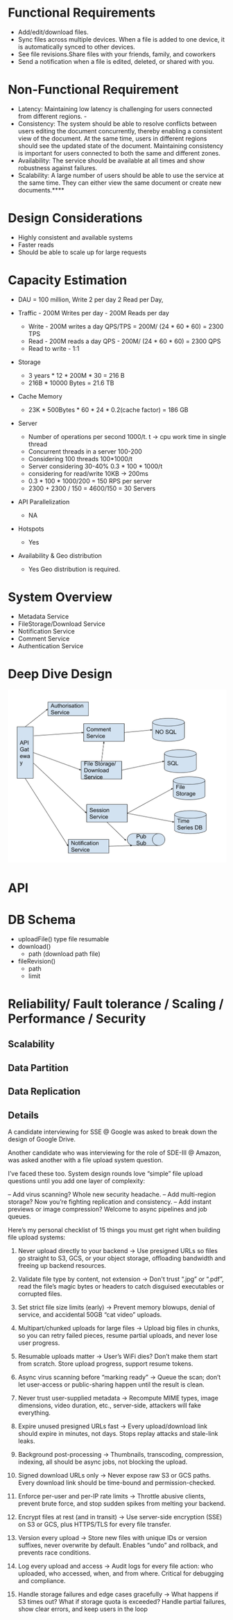 # Functional Requirements
- Add/edit/download files. 
- Sync files across multiple devices. When a file is added to one device, it is automatically synced to other devices.
- See file revisions.Share files with your friends, family, and coworkers
- Send a notification when a file is edited, deleted, or shared with you.

# Non-Functional Requirement
- Latency: Maintaining low latency is challenging for users connected from different regions. - 
- Consistency: The system should be able to resolve conflicts between users editing the document concurrently, thereby enabling a consistent view of the document. At the same time, users in different regions should see the updated state of the document. Maintaining consistency is important for users connected to both the same and different zones.
- Availability: The service should be available at all times and show robustness against failures.
- Scalability: A large number of users should be able to use the service at the same time. They can either view the same document or create new documents.****



# Design Considerations
- Highly consistent and available systems
- Faster reads
- Should be able to scale up for large requests

# Capacity Estimation

- DAU = 100 million, Write 2 per day 2 Read per Day,

- Traffic  - 200M Writes per day - 200M Reads per day
  - Write - 200M writes a day QPS/TPS = 200M/ (24 * 60 * 60)  = 2300 TPS
  - Read - 200M reads a day QPS - 200M/ (24 * 60 * 60) = 2300 QPS
  - Read to write - 1:1
- Storage
  - 3 years * 12 * 200M * 30 = 216 B
  - 216B * 10000 Bytes  = 21.6 TB
- Cache Memory
  - 23K * 500Bytes * 60 * 24 * 0.2(cache factor) = 186 GB
- Server
  - Number of operations per second 1000/t. t -> cpu work time in single thread
  - Concurrent threads in a server 100-200
  - Considering 100 threads 100*1000/t
  - Server considering 30-40%  0.3 * 100 * 1000/t
  - considering for read/write 10KB -> 200ms
  - 0.3 * 100 * 1000/200 = 150 RPS per server
  - 2300 + 2300 / 150 = 4600/150 = 30 Servers

- API Parallelization
  - NA
- Hotspots
  - Yes
- Availability & Geo distribution
  - Yes Geo distribution is required.

# System Overview

- Metadata Service
- FileStorage/Download Service
- Notification Service
- Comment Service
- Authentication Service

# Deep Dive Design  

![systemview](/blob/images/googledrive.png)

# API

  


# DB Schema
- uploadFile() type file resumable
- download()
  - path (download path file)
- fileRevision()
  - path
  - limit


# Reliability/ Fault tolerance / Scaling / Performance / Security

## Scalability

## Data Partition

## Data Replication

## Details
A candidate interviewing for SSE @ Google was asked to break down the design of Google Drive.

Another candidate who was interviewing for the role of SDE-III @ Amazon, was asked another with a file upload system question.

I’ve faced these too. System design rounds love “simple” file upload questions until you add one layer of complexity:

– Add virus scanning? Whole new security headache.
–  Add multi-region storage? Now you’re fighting replication and consistency.
–  Add instant previews or image compression? Welcome to async pipelines and job queues.

Here’s my personal checklist of 15 things you must get right when building file upload systems:

1. Never upload directly to your backend
→ Use presigned URLs so files go straight to S3, GCS, or your object storage, offloading bandwidth and freeing up backend resources.

2. Validate file type by content, not extension
→ Don't trust “.jpg” or “.pdf”, read the file’s magic bytes or headers to catch disguised executables or corrupted files.

3. Set strict file size limits (early)
→ Prevent memory blowups, denial of service, and accidental 50GB “cat video” uploads.

4. Multipart/chunked uploads for large files
→ Upload big files in chunks, so you can retry failed pieces, resume partial uploads, and never lose user progress.

5. Resumable uploads matter
→ User’s WiFi dies? Don’t make them start from scratch. Store upload progress, support resume tokens.

6. Async virus scanning before “marking ready”
→ Queue the scan; don’t let user-access or public-sharing happen until the result is clean.

7. Never trust user-supplied metadata
→ Recompute MIME types, image dimensions, video duration, etc., server-side, attackers will fake everything.

8. Expire unused presigned URLs fast
→ Every upload/download link should expire in minutes, not days. Stops replay attacks and stale-link leaks.

9. Background post-processing
→ Thumbnails, transcoding, compression, indexing, all should be async jobs, not blocking the upload.

10. Signed download URLs only
 → Never expose raw S3 or GCS paths. Every download link should be time-bound and permission-checked.

11. Enforce per-user and per-IP rate limits
→ Throttle abusive clients, prevent brute force, and stop sudden spikes from melting your backend.

12. Encrypt files at rest (and in transit)
 → Use server-side encryption (SSE) on S3 or GCS, plus HTTPS/TLS for every file transfer.

13. Version every upload
→ Store new files with unique IDs or version suffixes, never overwrite by default. Enables “undo” and rollback, and prevents race conditions.

14. Log every upload and access
→ Audit logs for every file action: who uploaded, who accessed, when, and from where. Critical for debugging and compliance.

15. Handle storage failures and edge cases gracefully
→ What happens if S3 times out? What if storage quota is exceeded? Handle partial failures, show clear errors, and keep users in the loop

